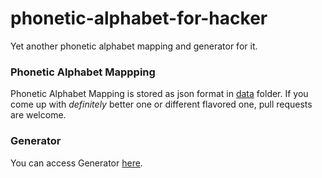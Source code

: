 phonetic-alphabet-for-hacker
============================

Yet another phonetic alphabet mapping and generator for it.

### Phonetic Alphabet Mappping
Phonetic Alphabet Mapping is stored as json format in [data](data) folder. If you come up with *definitely* better one or different flavored one, pull requests are welcome.

### Generator
You can access Generator [here](http://thorikawa.github.io/phonetic-alphabet-for-hacker/generator.html).



